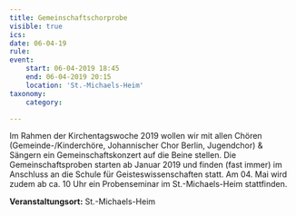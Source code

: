 ```yaml
---
title: Gemeinschaftschorprobe
visible: true
ics: 
date: 06-04-19
rule: 
event:
	start: 06-04-2019 18:45
	end: 06-04-2019 20:15
	location: 'St.-Michaels-Heim'
taxonomy:
	category: 

---
```

Im Rahmen der Kirchentagswoche 2019 wollen wir mit allen Chören (Gemeinde-/Kinderchöre, Johannischer Chor Berlin, Jugendchor) &amp; Sängern ein Gemeinschaftskonzert auf die Beine stellen.
Die Gemeinschaftsproben starten ab Januar 2019 und finden (fast immer) im Anschluss an die Schule für Geisteswissenschaften statt. Am 04. Mai wird zudem ab ca. 10 Uhr ein Probenseminar im St.-Michaels-Heim stattfinden.


**Veranstaltungsort:** St.-Michaels-Heim

